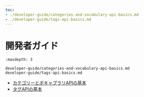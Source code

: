 ```yaml
---
toc:
- ./developer-guide/categories-and-vocabulary-api-basics.md
- ./developer-guide/tags-api-basics.md
---
```

# 開発者ガイド

```{toctree}
:maxdepth: 3

developer-guide/categories-and-vocabulary-api-basics.md
developer-guide/tags-api-basics.md
```

* [カテゴリーとボキャブラリAPIの基本](./developer-guide/categories-and-vocabulary-api-basics.md)
* [タグAPIの基本](./developer-guide/tags-api-basics.md)
